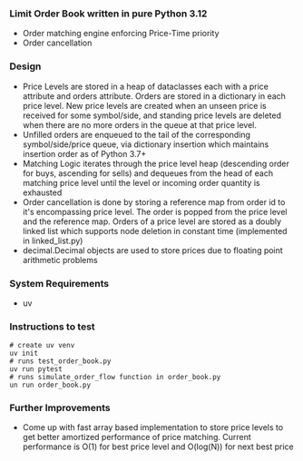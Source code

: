 ### Limit Order Book written in pure Python 3.12

- Order matching engine enforcing Price-Time priority
- Order cancellation

### Design
- Price Levels are stored in a heap of dataclasses each with a price attribute and orders attribute. Orders are stored in a dictionary in each price level. New price levels are created when an unseen price is received for some symbol/side, and standing price levels are deleted when there are no more orders in the queue at that price level.
- Unfilled orders are enqueued to the tail of the corresponding symbol/side/price queue, via dictionary insertion which maintains insertion order as of Python 3.7+
- Matching Logic iterates through the price level heap (descending order for buys, ascending for sells) and dequeues from the head of each matching price level until the level or incoming order quantity is exhausted
- Order cancellation is done by storing a reference map from order id to it's encompassing price level. The order is popped from the price level and the reference map. Orders of a price level are stored as a doubly linked list which supports node deletion in constant time (implemented in linked_list.py)
- decimal.Decimal objects are used to store prices due to floating point arithmetic problems

### System Requirements
- uv
### Instructions to test
```
# create uv venv
uv init
# runs test_order_book.py
uv run pytest
# runs simulate_order_flow function in order_book.py
un run order_book.py
```

### Further Improvements
- Come up with fast array based implementation to store price levels to get better amortized performance of price matching. Current performance is O(1) for best price level and O(log(N)) for next best price